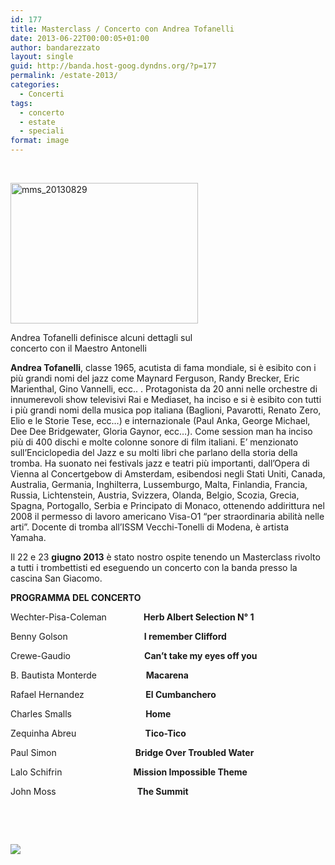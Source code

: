 ```yaml
---
id: 177
title: Masterclass / Concerto con Andrea Tofanelli
date: 2013-06-22T00:00:05+01:00
author: bandarezzato
layout: single
guid: http://banda.host-goog.dyndns.org/?p=177
permalink: /estate-2013/
categories:
  - Concerti
tags:
  - concerto
  - estate
  - speciali
format: image
---
```

&nbsp;

<div id="attachment_232" style="width: 310px" class="wp-caption alignleft">
  <a href="https://i1.wp.com/banda.host-goog.dyndns.org/wp-content/uploads/2013/06/mms_20130829.jpg"><img aria-describedby="caption-attachment-232" loading="lazy" class="wp-image-232 size-medium" src="https://i0.wp.com/www.bandacomunalerezzato.it/wp-content/uploads/2013/06/mms_20130829.jpg?resize=300%2C225" alt="mms_20130829" width="300" height="225" srcset="https://i0.wp.com/www.bandacomunalerezzato.it/wp-content/uploads/2013/06/mms_20130829.jpg?resize=300%2C225 300w, https://i0.wp.com/www.bandacomunalerezzato.it/wp-content/uploads/2013/06/mms_20130829.jpg?w=640 640w" sizes="(max-width: 300px) 100vw, 300px" data-recalc-dims="1" /></a>
  
  <p id="caption-attachment-232" class="wp-caption-text">
    Andrea Tofanelli definisce alcuni dettagli sul concerto con il Maestro Antonelli
  </p>
</div>

**Andrea Tofanelli**, classe 1965, acutista di fama mondiale, si è esibito con i più grandi nomi del jazz come Maynard Ferguson, Randy Brecker, Eric Marienthal, Gino Vannelli, ecc.. . Protagonista da 20 anni nelle orchestre di innumerevoli show televisivi Rai e Mediaset, ha inciso e si è esibito con tutti i più grandi nomi della musica pop italiana (Baglioni, Pavarotti, Renato Zero, Elio e le Storie Tese, ecc&#8230;) e internazionale (Paul Anka, George Michael, Dee Dee Bridgewater, Gloria Gaynor, ecc&#8230;). Come session man ha inciso più di 400 dischi e molte colonne sonore di film italiani. E&#8217; menzionato sull&#8217;Enciclopedia del Jazz e su molti libri che parlano della storia della tromba. Ha suonato nei festivals jazz e teatri più importanti, dall&#8217;Opera di Vienna al Concertgebow di Amsterdam, esibendosi negli Stati Uniti, Canada, Australia, Germania, Inghilterra, Lussemburgo, Malta, Finlandia, Francia, Russia, Lichtenstein, Austria, Svizzera, Olanda, Belgio, Scozia, Grecia, Spagna, Portogallo, Serbia e Principato di Monaco, ottenendo addirittura nel 2008 il permesso di lavoro americano Visa-O1 &#8220;per straordinaria abilità nelle arti&#8221;. Docente di tromba all&#8217;ISSM Vecchi-Tonelli di Modena, è artista Yamaha.

Il 22 e 23 **giugno 2013** è stato nostro ospite tenendo un Masterclass rivolto a tutti i trombettisti ed eseguendo un concerto con la banda presso la cascina San Giacomo.

**PROGRAMMA DEL CONCERTO**

Wechter-Pisa-Coleman               **Herb Albert Selection N° 1**

Benny Golson                               **I remember Clifford**

Crewe-Gaudio                              **Can&#8217;t take my eyes off you**

B. Bautista Monterde                    **Macarena**

Rafael Hernandez                         **El Cumbanchero**

Charles Smalls                              **Home**

Zequinha Abreu                            **Tico-Tico**

Paul Simon                                **Bridge Over Troubled Water**

Lalo Schifrin                             **Mission Impossible Theme**

John Moss                                 **The Summit**

&nbsp;

&nbsp;

<img class="ngg_displayed_gallery mceItem" src="http://www.bandacomunalerezzato.it/nextgen-attach_to_post/preview/id--752" data-mce-placeholder="1" />